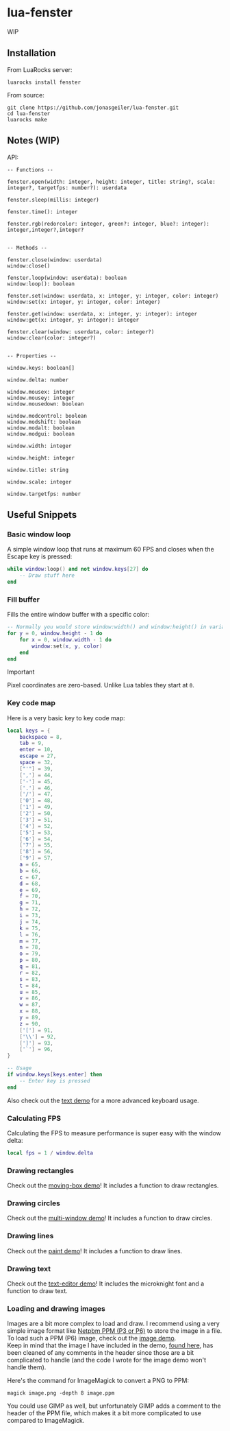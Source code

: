 # lua-fenster

WIP

## Installation

From LuaRocks server:
```shell
luarocks install fenster
```

From source:
```shell
git clone https://github.com/jonasgeiler/lua-fenster.git
cd lua-fenster
luarocks make
```

## Notes (WIP)

API:
```
-- Functions --

fenster.open(width: integer, height: integer, title: string?, scale: integer?, targetfps: number?): userdata

fenster.sleep(millis: integer)

fenster.time(): integer

fenster.rgb(redorcolor: integer, green?: integer, blue?: integer): integer,integer?,integer?


-- Methods --

fenster.close(window: userdata)
window:close()

fenster.loop(window: userdata): boolean
window:loop(): boolean

fenster.set(window: userdata, x: integer, y: integer, color: integer)
window:set(x: integer, y: integer, color: integer)

fenster.get(window: userdata, x: integer, y: integer): integer
window:get(x: integer, y: integer): integer

fenster.clear(window: userdata, color: integer?)
window:clear(color: integer?)


-- Properties --

window.keys: boolean[]

window.delta: number

window.mousex: integer
window.mousey: integer
window.mousedown: boolean

window.modcontrol: boolean
window.modshift: boolean
window.modalt: boolean
window.modgui: boolean

window.width: integer

window.height: integer

window.title: string

window.scale: integer

window.targetfps: number
```

## Useful Snippets

### Basic window loop

A simple window loop that runs at maximum 60 FPS and closes when the Escape key
is pressed:

```lua
while window:loop() and not window.keys[27] do
	-- Draw stuff here
end 
```

### Fill buffer

Fills the entire window buffer with a specific color:

```lua
-- Normally you would store window:width() and window:height() in variables
for y = 0, window.height - 1 do
	for x = 0, window.width - 1 do
		window:set(x, y, color)
	end
end
```

> [!IMPORTANT]
> Pixel coordinates are zero-based. Unlike Lua tables they start at `0`.

### Key code map

Here is a very basic key to key code map:

```lua
local keys = {
	backspace = 8,
	tab = 9,
	enter = 10,
	escape = 27,
	space = 32,
	["'"] = 39,
	[','] = 44,
	['-'] = 45,
	['.'] = 46,
	['/'] = 47,
	['0'] = 48,
	['1'] = 49,
	['2'] = 50,
	['3'] = 51,
	['4'] = 52,
	['5'] = 53,
	['6'] = 54,
	['7'] = 55,
	['8'] = 56,
	['9'] = 57,
	a = 65,
	b = 66,
	c = 67,
	d = 68,
	e = 69,
	f = 70,
	g = 71,
	h = 72,
	i = 73,
	j = 74,
	k = 75,
	l = 76,
	m = 77,
	n = 78,
	o = 79,
	p = 80,
	q = 81,
	r = 82,
	s = 83,
	t = 84,
	u = 85,
	v = 86,
	w = 87,
	x = 88,
	y = 89,
	z = 90,
	['['] = 91,
	['\\'] = 92,
	[']'] = 93,
	['`'] = 96,
}

-- Usage
if window.keys[keys.enter] then
	-- Enter key is pressed
end 
```

Also check out the [text demo](./demos/text-editor.lua) for a more advanced keyboard
usage.

### Calculating FPS

Calculating the FPS to measure performance is super easy with the window delta:
```lua
local fps = 1 / window.delta
```

### Drawing rectangles

Check out the [moving-box demo](./demos/moving-box.lua)!
It includes a function to draw rectangles.

### Drawing circles

Check out the [multi-window demo](./demos/multi-window.lua)!
It includes a function to draw circles.

### Drawing lines

Check out the [paint demo](./demos/paint.lua)!
It includes a function to draw lines.

### Drawing text

Check out the [text-editor demo](./demos/text-editor.lua)!
It includes the microknight font and a function to draw text.

### Loading and drawing images

Images are a bit more complex to load and draw. I recommend using a very simple
image format like [Netpbm PPM (P3 or P6)](https://en.wikipedia.org/wiki/Netpbm)
to store the image in a file.
To load such a PPM (P6) image, check out the [image demo](./demos/image.lua).  
Keep in mind that the image I have included in the
demo, [found here](./demos/assets/uv.ppm), has been cleaned of any comments in
the header since those are a bit complicated to handle (and the code I wrote for
the image demo won't handle them).

Here's the command for ImageMagick to convert a PNG to PPM:
```shell
magick image.png -depth 8 image.ppm
```
You could use GIMP as well, but unfortunately GIMP adds a comment to the header 
of the PPM file, which makes it a bit more complicated to use compared to 
ImageMagick.
